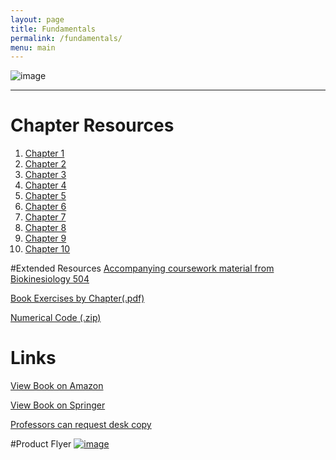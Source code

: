 ```yaml
---
layout: page
title: Fundamentals 
permalink: /fundamentals/
menu: main
---
```

![image](https://cloud.githubusercontent.com/assets/4623063/12007743/85617314-abc7-11e5-9fbc-324daf52acbe.png)
______________________________

# Chapter Resources

1. [Chapter 1](http://usc-bbdl.github.io/book_chapters/ch1.html)
2. [Chapter 2](http://usc-bbdl.github.io/book_chapters/ch2.html)
3. [Chapter 3](http://usc-bbdl.github.io/book_chapters/ch3.html)
4. [Chapter 4](http://usc-bbdl.github.io/book_chapters/ch4.html)
5. [Chapter 5](http://usc-bbdl.github.io/book_chapters/ch5.html)
6. [Chapter 6](http://usc-bbdl.github.io/book_chapters/ch6.html)
7. [Chapter 7](http://usc-bbdl.github.io/book_chapters/ch7.html)
8. [Chapter 8](http://usc-bbdl.github.io/book_chapters/ch8.html)
9. [Chapter 9](http://usc-bbdl.github.io/book_chapters/ch9.html)
10. [Chapter 10](http://usc-bbdl.github.io/book_chapters/ch10.html)



#Extended Resources
[Accompanying coursework material from Biokinesiology 504](http://bbdl.usc.edu/BMEBKN504.php)

[Book Exercises by Chapter(.pdf)](https://github.com/usc-bbdl/usc-bbdl.github.io/files/72510/Exercises_V1_0.pdf)

[Numerical Code (.zip)](https://github.com/usc-bbdl/usc-bbdl.github.io/files/72511/Numerical_Code_V1_0.zip)

# Links
[View Book on Amazon](http://www.amazon.com/Fundamentals-Neuromechanics-Biosystems-Biorobotics-Valero-Cuevas/dp/1447167465/ref=sr_1_1?ie=UTF8&qid=1451158117&sr=8-1&keywords=valero-cuevas)

[View Book on Springer](http://www.springer.com/us/book/9781447167464)

[Professors can request desk copy](http://www.springer.com/services+for+this+book?SGWID=0-1772415-3261-0-9781447167464)

#Product Flyer
[![image](https://cloud.githubusercontent.com/assets/4623063/12007732/ca36c65c-abc6-11e5-88f2-2c4f559af692.png)](http://www.springer.com/cda/content/document/productFlyer/productFlyer_978-1-4471-6746-4.pdf?SGWID=0-0-1297-177589478-0)
